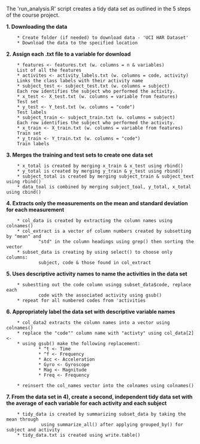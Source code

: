 The 'run_analysis.R' script creates a tidy data set as outlined in the 5
steps of the course project.

**1.  Downloading the data**
        
        * Create folder (if needed) to download data - 'UCI HAR Dataset'
        * Download the data to the specified location
        
**2.  Assign each .txt file to a variable for download**
        
        * features <- features.txt (w. columns = n & variables)
        List of all the features
        * activites <- activity_labels.txt (w. columns = code, activity)
        Links the class labels with their activity name
        * subject_test <- subject_test.txt (w. columns = subject)
        Each row identifies the subject who performed the activity.
        * x_test <- X_test.txt (w. columns = variable from features)
        Test set
        * y_test <- Y_test.txt (w. columns = "code")
        Test labels
        * subject_train <- subject_train.txt (w. columns = subject)
        Each row identifies the subject who performed the activity.
        * x_train <- X_train.txt (w. columns = variable from features)
        Train set
        * y_train <- Y_train.txt (w. columns = "code")
        Train labels

**3. Merges the training and test sets to create one data set**

        * x_total is created by merging x_train & x_test using rbind()
        * y_total is created by merging y_train & y_test using rbind()
        * subject_total is created by merging subject_train & subject_text using rbind()
        * data_toal is combined by merging subject_toal, y_total, x_total using cbind()
        
**4. Extracts only the measurements on the mean and standard deviation for each measurement**

        * col_data is created by extracting the column names using colnames()
        * col_extract is a vector of column numbers created by subsetting by "mean" and 
                "std" in the column headings using grep() then sorting the vector
        * subset_data is creating by using select() to choose only columns:
                subject, code & those found in col_extract
                
**5. Uses descriptive activity names to name the activities in the data set**
        
        * subestting out the code column usingg subset_data$code, replace each
                code with the associated activity using gsub()
        * repeat for all numbered codes from 'activities

**6. Appropriately label the data set with descriptive variable names**
        
        * col_data2 extracts the column names into a vector using colnames()
        * replace the "code"" column name with "activty" using col_data[2] <-
        * using gsub() make the following replacement:
                * ^t <- Time
                * ^f <- Frequency
                * Acc <- Acceleration
                * Gyro <- Gyroscope
                * Mag <- Magnitude
                * Freq <- Frequency
                
        * reinsert the col_names vector into the colnames using colnames()
        
**7. From the data set in 4), create a second, independent tidy data set with the average**
        **of each variable for each activity and each subject**
        
        * tidy_data is created by summarizing subset_data by taking the mean through 
                 using summarize_all() after applying grouped_by() for subject and activity
        * tidy_data.txt is created using write.table()
        
